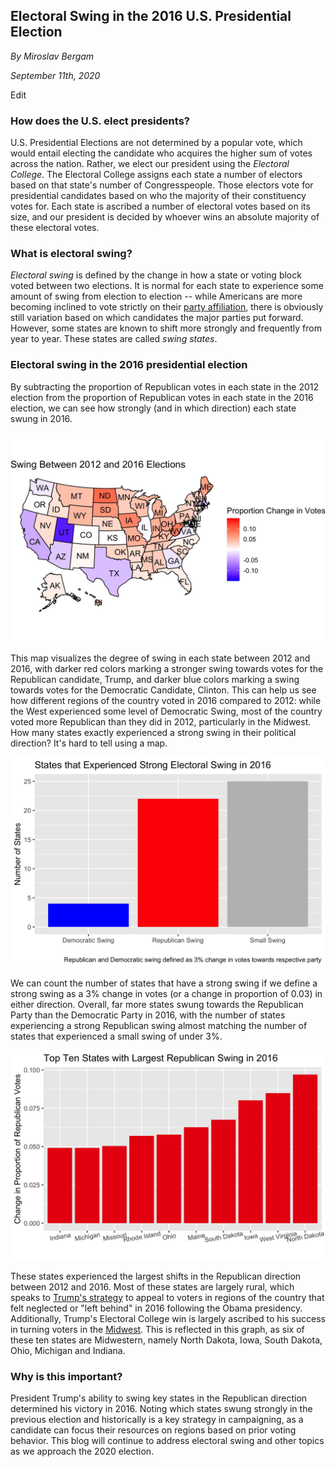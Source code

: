 ## Electoral Swing in the 2016 U.S. Presidential Election

_By Miroslav Bergam_

_September 11th, 2020_

Edit

### How does the U.S. elect presidents?

U.S. Presidential Elections are not determined by a popular vote, which would entail electing the candidate who acquires the higher sum of votes across the nation. Rather, we elect our president using the *Electoral College*. The Electoral College assigns each state a number of electors based on that state's number of Congresspeople. Those electors vote for presidential candidates based on who the majority of their constituency votes for. Each state is ascribed a number of electoral votes based on its size, and our president is decided by whoever wins an absolute majority of these electoral votes. 

### What is electoral swing?

*Electoral swing* is defined by the change in how a state or voting block voted between two elections. It is normal for each state to experience some amount of swing from election to election -- while Americans are more becoming inclined to vote strictly on their [party affiliation](https://www.annualreviews.org/doi/abs/10.1146/annurev.polisci.11.053106.153836), there is obviously still variation based on which candidates the major parties put forward. However, some states are known to shift more strongly and frequently from year to year. These states are called *swing states*.

### Electoral swing in the 2016 presidential election

By subtracting the proportion of Republican votes in each state in the 2012 election from the proportion of Republican votes in each state in the 2016 election, we can see how strongly (and in which direction) each state swung in 2016.

![](../figures/swing.jpg)

This map visualizes the degree of swing in each state between 2012 and 2016, with darker red colors marking a stronger swing towards votes for the Republican candidate, Trump, and darker blue colors marking a swing towards votes for the Democratic Candidate, Clinton. This can help us see how different regions of the country voted in 2016 compared to 2012: while the West experienced some level of Democratic Swing, most of the country voted more Republican than they did in 2012, particularly in the Midwest. How many states exactly experienced a strong swing in their political direction? It's hard to tell using a map.

![](../figures/swingcount.jpg)

We can count the number of states that have a strong swing if we define a strong swing as a 3% change in votes (or a change in proportion of 0.03) in either direction. Overall, far more states swung towards the Republican Party than the Democratic Party in 2016, with the number of states experiencing a strong Republican swing almost matching the number of states that experienced a small swing of under 3%.

![](../figures/swingrank.jpg)

These states experienced the largest shifts in the Republican direction between 2012 and 2016. Most of these states are largely rural, which speaks to [Trump's strategy](https://journals.sagepub.com/doi/abs/10.1177/0896920517740615) to appeal to voters in regions of the country that felt neglected or "left behind" in 2016 following the Obama presidency. Additionally, Trump's Electoral College win is largely ascribed to his success in turning voters in the [Midwest](https://www.tandfonline.com/doi/abs/10.1080/00380253.2019.1629847). This is reflected in this graph, as six of these ten states are Midwestern, namely North Dakota, Iowa, South Dakota, Ohio, Michigan and Indiana. 

### Why is this important?

President Trump's ability to swing key states in the Republican direction determined his victory in 2016. Noting which states swung strongly in the previous election and historically is a key strategy in campaigning, as a candidate can focus their resources on regions based on prior voting behavior. This blog will continue to address electoral swing and other topics as we approach the 2020 election.
